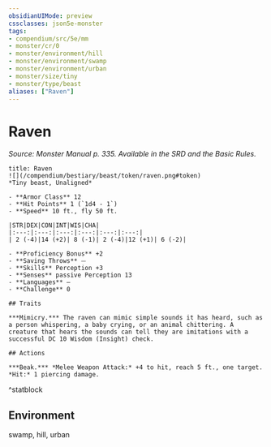 ```yaml
---
obsidianUIMode: preview
cssclasses: json5e-monster
tags:
- compendium/src/5e/mm
- monster/cr/0
- monster/environment/hill
- monster/environment/swamp
- monster/environment/urban
- monster/size/tiny
- monster/type/beast
aliases: ["Raven"]
---
```

# Raven
*Source: Monster Manual p. 335. Available in the SRD and the Basic Rules.*  

```ad-statblock
title: Raven
![](/compendium/bestiary/beast/token/raven.png#token)
*Tiny beast, Unaligned*

- **Armor Class** 12 
- **Hit Points** 1 (`1d4 - 1`)
- **Speed** 10 ft., fly 50 ft.

|STR|DEX|CON|INT|WIS|CHA|
|:---:|:---:|:---:|:---:|:---:|:---:|
| 2 (-4)|14 (+2)| 8 (-1)| 2 (-4)|12 (+1)| 6 (-2)|

- **Proficiency Bonus** +2
- **Saving Throws** ⏤
- **Skills** Perception +3
- **Senses** passive Perception 13
- **Languages** —
- **Challenge** 0

## Traits

***Mimicry.*** The raven can mimic simple sounds it has heard, such as a person whispering, a baby crying, or an animal chittering. A creature that hears the sounds can tell they are imitations with a successful DC 10 Wisdom (Insight) check.

## Actions

***Beak.*** *Melee Weapon Attack:* +4 to hit, reach 5 ft., one target. *Hit:* 1 piercing damage.
```
^statblock

## Environment

swamp, hill, urban